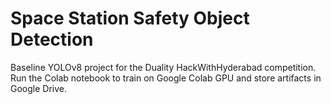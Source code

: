 # Space Station Safety Object Detection

Baseline YOLOv8 project for the Duality HackWithHyderabad competition.
Run the Colab notebook to train on Google Colab GPU and store artifacts in Google Drive.
